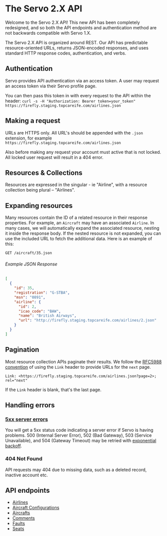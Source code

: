 The Servo 2.X API
==================
Welcome to the Servo 2.X API! This new API has been completely redesigned, and so both the API endpoints and authentication method are not backwards compatible with Servo 1.X.

The Servo 2.X API is organized around REST. Our API has predictable resource-oriented URLs, returns JSON-encoded responses, and uses standard HTTP response codes, authentication, and verbs.


Authentication
--------------

Servo provides API authentication via an access token. A user may request an access token via their Servo profile page.

You can then pass this token in with every request to the API within the header:
`curl -s -H "Authorization: Bearer token=your_token" https://firefly.staging.topcareife.com/airlines.json`


Making a request
----------------

URLs are HTTPS only. All URL's should be appended with the `.json` extension, for example `https://firefly.staging.topcareife.com/airlines.json`

Also before making any request your account must active that is not locked.  All locked user request will result in a 404 error.

Resources & Collections
----------
Resources are expressed in the singular - ie "Airline", with a resource collection being plural – "Airlines".


Expanding resources
----------
Many resources contain the ID of a related resource in their response properties. For example, an `Aircraft` may have an associated `Airline`. In many cases, we will automatically expand the associated resource, nesting it inside the response body. If the nested resource is not expanded, you can use the included URL to fetch the additional data. Here is an example of this:

`GET /aircraft/35.json`

###### Example JSON Response
```json
[
  {
    "id": 35,
    "registration": "G-STBA",
    "msn": "0891",
    "airline": {
      "id": 2,
      "icao_code": "BAW",
      "name": "British Airways",
      "url": "http://firefly.staging.topcareife.com/airlines/2.json"
    }
  }
]
```


Pagination
----------

Most resource collection APIs paginate their results. We follow the [RFC5988 convention](https://tools.ietf.org/html/rfc5988) of using the `Link` header to provide URLs for the `next` page.

```
Link: <https://firefly.staging.topcareife.com/airlines.json?page=2>; rel="next"
```

If the `Link` header is blank, that's the last page.


Handling errors
---------------

### [5xx server errors](https://en.wikipedia.org/wiki/List_of_HTTP_status_codes#5xx_Server_errors)

You will get a 5xx status code indicating a server error if Servo is having problems. 500 (Internal Server Error), 502 (Bad Gateway), 503 (Service Unavailable), and 504 (Gateway Timeout) may be retried with [exponential backoff](https://en.wikipedia.org/wiki/Exponential_backoff).

### 404 Not Found

API requests may 404 due to missing data, such as a deleted record, inactive account etc.

API endpoints
-------------
- [Airlines](./sections/airlines.md)
- [Aircraft Configurations](./sections/fleets.md)
- [Aircrafts](./sections/aircrafts.md)
- [Comments](./sections/comments.md)
- [Faults](./sections/faults.md)
- [Seats](./sections/seats.md)